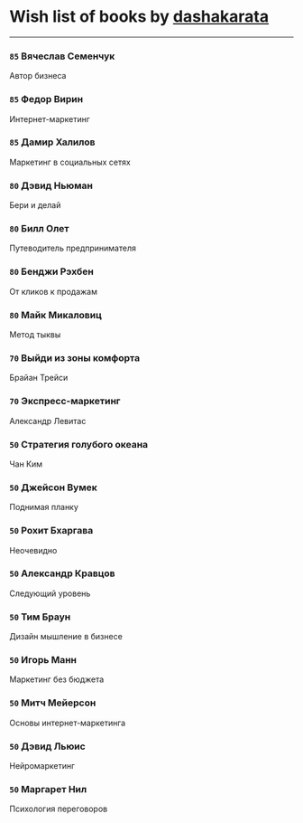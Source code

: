 # Wish list of books by [dashakarata](http://vk.com/id4468151)
---

### `85` Вячеслав Семенчук
Автор бизнеса

### `85` Федор Вирин
Интернет-маркетинг

### `85` Дамир Халилов
Маркетинг в социальных сетях

### `80` Дэвид Ньюман
Бери и делай

### `80` Билл Олет
Путеводитель предпринимателя

### `80` Бенджи Рэхбен
От кликов к продажам

### `80` Майк Микаловиц
Метод тыквы

### `70` Выйди из зоны комфорта
Брайан Трейси

### `70` Экспресс-маркетинг
Александр Левитас

### `50` Стратегия голубого океана
Чан Ким

### `50` Джейсон Вумек
Поднимая планку

### `50` Рохит Бхаргава
Неочевидно

### `50` Александр Кравцов
Следующий уровень

### `50` Тим Браун
Дизайн мышление в бизнесе

### `50` Игорь Манн
Маркетинг без бюджета

### `50` Митч Мейерсон
Основы интернет-маркетинга

### `50` Дэвид Льюис
Нейромаркетинг

### `50` Маргарет Нил
Психология переговоров

